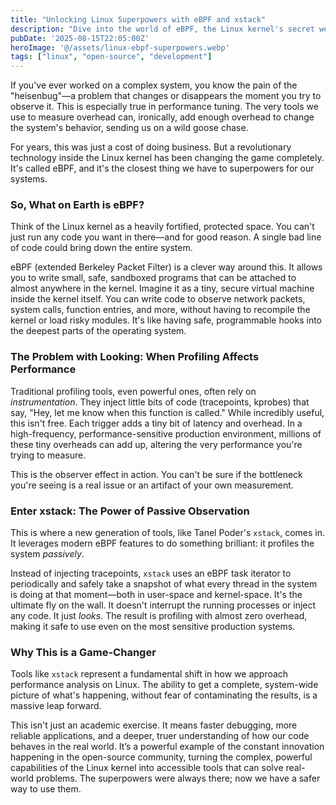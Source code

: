 ```yaml
---
title: "Unlocking Linux Superpowers with eBPF and xstack"
description: "Dive into the world of eBPF, the Linux kernel's secret weapon for performance analysis, and discover how new tools like xstack are making it easier than ever to debug complex systems with almost zero overhead."
pubDate: '2025-08-15T22:05:00Z'
heroImage: '@/assets/linux-ebpf-superpowers.webp'
tags: ["linux", "open-source", "development"]
---
```


If you've ever worked on a complex system, you know the pain of the "heisenbug"—a problem that changes or disappears the moment you try to observe it. This is especially true in performance tuning. The very tools we use to measure overhead can, ironically, add enough overhead to change the system's behavior, sending us on a wild goose chase.

For years, this was just a cost of doing business. But a revolutionary technology inside the Linux kernel has been changing the game completely. It's called eBPF, and it's the closest thing we have to superpowers for our systems.

### So, What on Earth is eBPF?

Think of the Linux kernel as a heavily fortified, protected space. You can't just run any code you want in there—and for good reason. A single bad line of code could bring down the entire system.

eBPF (extended Berkeley Packet Filter) is a clever way around this. It allows you to write small, safe, sandboxed programs that can be attached to almost anywhere in the kernel. Imagine it as a tiny, secure virtual machine inside the kernel itself. You can write code to observe network packets, system calls, function entries, and more, without having to recompile the kernel or load risky modules. It's like having safe, programmable hooks into the deepest parts of the operating system.

### The Problem with Looking: When Profiling Affects Performance

Traditional profiling tools, even powerful ones, often rely on *instrumentation*. They inject little bits of code (tracepoints, kprobes) that say, "Hey, let me know when this function is called." While incredibly useful, this isn't free. Each trigger adds a tiny bit of latency and overhead. In a high-frequency, performance-sensitive production environment, millions of these tiny overheads can add up, altering the very performance you're trying to measure.

This is the observer effect in action. You can't be sure if the bottleneck you're seeing is a real issue or an artifact of your own measurement.

### Enter xstack: The Power of Passive Observation

This is where a new generation of tools, like Tanel Poder's `xstack`, comes in. It leverages modern eBPF features to do something brilliant: it profiles the system *passively*.

Instead of injecting tracepoints, `xstack` uses an eBPF task iterator to periodically and safely take a snapshot of what every thread in the system is doing at that moment—both in user-space and kernel-space. It's the ultimate fly on the wall. It doesn't interrupt the running processes or inject any code. It just *looks*. The result is profiling with almost zero overhead, making it safe to use even on the most sensitive production systems.

### Why This is a Game-Changer

Tools like `xstack` represent a fundamental shift in how we approach performance analysis on Linux. The ability to get a complete, system-wide picture of what's happening, without fear of contaminating the results, is a massive leap forward.

This isn't just an academic exercise. It means faster debugging, more reliable applications, and a deeper, truer understanding of how our code behaves in the real world. It’s a powerful example of the constant innovation happening in the open-source community, turning the complex, powerful capabilities of the Linux kernel into accessible tools that can solve real-world problems. The superpowers were always there; now we have a safer way to use them.

